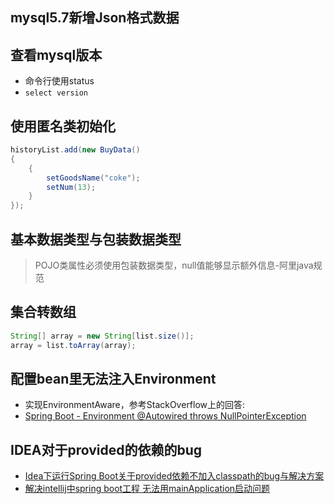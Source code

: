 ## mysql5.7新增Json格式数据

## 查看mysql版本
- 命令行使用status
- ``` select version ```

## 使用匿名类初始化
```java
historyList.add(new BuyData()
{
	{
		setGoodsName("coke");
		setNum(13);
	}
});
```

## 基本数据类型与包装数据类型
> POJO类属性必须使用包装数据类型，null值能够显示额外信息-阿里java规范

## 集合转数组
```java
String[] array = new String[list.size()];
array = list.toArray(array);
```

## 配置bean里无法注入Environment
- 实现EnvironmentAware，参考StackOverflow上的回答:
- [Spring Boot - Environment @Autowired throws NullPointerException](https://stackoverflow.com/questions/19454289/spring-boot-environment-autowired-throws-nullpointerexception)

## IDEA对于provided的依赖的bug
- [Idea下运行Spring Boot关于provided依赖不加入classpath的bug与解决方案](http://blog.csdn.net/neosmith/article/details/50924681)
- [解决intellij中spring boot工程 无法用mainApplication启动问题](http://blog.csdn.net/u012263647/article/details/55504840)